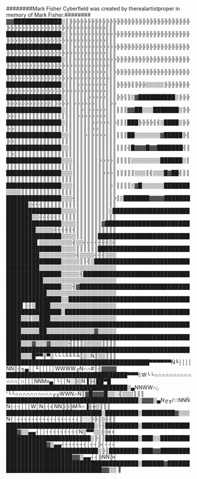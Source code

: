 ########Mark Fisher Cyberfield was created by therealartistproper in memory of Mark Fisher.########                       
    ▓▓█████████████▒║╠╠╠╠╠╠╠╠╠╠╠╠╠╠╠╠╠╠╠╠╠╠╠╠╠╠╠╠╠╠╠╠╠╠╠╠╠╠╠╠╠╠╠╠╠╠╠╠╠╠╠╠╠╠╠╠╠╠╠╠║║║
    ███████████████▒║╠╠╠╠╠╠╠╠╠╠╠╠╠╠╠╠╠╠╠╠╠╠╠╠╠╠╠╠╠╠╠╠╠╠╠╠╠╠╠╠╠╠╠╠╠╠╠╠╠╠╠╠╠╠╠╠╠╠╠╠║║║
    ███████████████▒║║╠╠╠╠╠╠╠╠╠╠╠╠╠╠╠╠╠╠╠╠╠╠╠╠╠╠╠╠╠╠╠╠╠╠╠╠╠╠╠╠╠╠╠╠╠╠╠╠╠╠╠╠╠╠╠╠╠╠╠║║║
    ███████████████▒║║╠╠╠╠╠╠╠╠╠╠╠╠╠╠╠╠╠╠╠╠╠╠╠╠╠╠╠╠╠╠╠╠╠╠╠╠╠╠╠╠╠╠╠╠╠╠╠╠╠╠╠╠╠╠╠╠╠╠╠╠║║
    ███████████████▒║║╠╠╠╠╠╠╠╠╠║║╠╠╠╠╠╠╠╠╠╠╠╠╠╠╠╠╠╠╠╠╠╠╠╠╠╠╠╠╠╠╠╠╠╠╠╠╠╠╠╠╠╠╠╠╠╠╠╠╠║║
    ███████████████▒║║║╠╠╠╠╠╠╠╠║║║╠╠╠╠║╠╠╠▒▒▒▒▒╠╠╠╠╠╠╠╠╠╠╠╠╠╠╠╠╠╠╠╠╠╠╠╠╠╠╠╠╠╠╠╠╠╠║║║
    ███████████████▒║║║║║║╠╠╠╠╠║║║╠╠║║▒▓██████████▒╠╠╠╠╠╠╠╠╠╠╠╠╠╠╠║╠╠╠╠║╠╠╠╠╠╠║║║║╠╠
    ███████████████▒║║║║╠║╠╠╠╠╠║║║║║║▓▓██▒▒▒███████▒╠╠╠╠║║║║║║║║║║║║║║║║║╠╠╠╠╠╠╠╠║║║
    ███████████████▒║║║║║║║╠╠╠╠╠║╠║║║███╠╠╠╠║╢▒████▒╠╠╠╠║║║║║║║║║║║║║║║║║║║║║╠╠║║║║║
    ███████████████▒▒║║║║╠║╠╠╠╠║║║║║║██▒▒▒▒▒▒▒▓█████╠║╠╠║║║║║║║║║║║║║║║║║║║║║║║║║║║║
    ███████████████▒▒║║║║║║║║║║║║║║║║╢█▓▓▓█▓▓███████╢║║╠║║║║║║║║║║║║║║║║║║║║║║║║║║║║
    ███████████████▒▒▒║║║║║║║╠╠╠╠║║║║║▒▒▒▒▒▒▒▒██████▒║║║║║║║║║║║║║║║║║║║║║║║║║║║║║║║
    ███████████████▒▒▒║║║║║║║║╠╠╠║║║║║║▒▒▒║╢▒▒▒█▓██╢║║║║║║║║║║║║║║║║║║║║║║║║║║║║║║║║
    ███████████████▒▒▒║║║║║║║║║║╠║║║║║▒▓█▒▒▒▒▒▒███████▒▒▒▒║║║║║║║║║║║║║║║║║║║║║║║║║║
    ███████████████▒▒▒╢║║║║║║║║║║╠║▒███████▓▓▓▓█████████████▒╢╢╢║║║║║║║║║║║║║║║║║║║║
    ███████████████▒▒▒▒║║║║║║║║║▒████████████████████████████▒▒╢╢╢╢╢║║║║║║║║║║║║║║║║
    ███████████████▒▒▒▒║║║║║║║▓███████████████████████████████▒▒▒▒▒╢╢╢╢╢╢║║║║║║║║║║║
    ███████████████▒▒▒▒║║║║║║█████████████████████████████████▌▒▒▒▒▒▒▒▒▒╢▒▒╢╢╢╢╢╢╢▒╢
    ███████████████▒▒▒▒║║║║║║██████████████████████████████████▒▒▒▒▒▒▒▒▒▒╢▒▒▒▒╢╢╢▒▒▒
    ███████████████▒▒▒▒▒║║╢▒███████████████████████████████████▒▒▒▒▒▒▒▒▒▒▒▒▒▒▒▒▒▒▒▒▒
    ███████████████▒▒▒▒▒╢███████████████████████████████████████▒▒▒▒▒▒▒▒▒▒▒▒▒▒▒▒▒▒▒▒
    ███████████████▒▒▒╢▓█████████████████████████████████████████▒▒▒▒▒▒▒▒▒▒▒▒▒▒▒▒▒▒▒
    ███████████████▒▒█████████████████████████████████████▌║╢▒████▒▒▒▒▒▒▒▒▒▒▒▒▒▒▒▒▒▒
    ███████████████▒██████████████████████████████████████▒▒╢▒▒███▒▒▒▒▒▒▒▒▒▒▒▒▒▒▒▒▒▒
    ██████████████████████████████████████████████████████▒▒▒▒▒██▒▒▒▒▒▒▒▒▒▒▒▒▒▓▒▒▒▒▒
    ██████████████████████████████████████████████████████▒▒▒▓▒▒▒▓▒▒▒▒▒╢║║║▒▒▒▒▒║║║║
    ██████████████████████████████████████████████████████▒▒▒█▀▀╢▀▒└└└╙╙╙╚║▒░Ñ║▒▒║║║
    ███████████████████████████████████████▀▀▀▀▀▀Ñ╙││││ÑÑ║╢╗▄││╙│││││WWWW╓N∩∩#║╢▓▓▓▓
    █████████████████████████████████▀▀▀(:W└└∩∩∩∩∩∩∩∩∩∩∩∩∩│∩│││ÑÑMx▄│└││N░╠▒Ñ▐╠╢██▀█
    █████████████████████████████████▒▄NNWW∩;. '└└∩∩∩∩∩∩∩∩∩∩╓╓WWN∩Ñ║▓█▓▓▓█▒▒░╢▒▒▒║║║
    ████████████████████████████████████▒▓▓▓▒▄N╔╓/:::NNÑÑ┤┤┤│││W│N┤┤╡ÑÑ╠╠╠M╚∩▐╢╫▒║║║
    ██████████████████████████▒█████████▒█████████▓▒▒▒Ñ┤│┤┤┤┤┤┤┤┤┤┤┤┤┤┤┤┤┤║░░╠╠║▒╢╢║
    ████████████████████████▒║╢█████████▒████████████████▓▒▒▄▄┤││┤┤┤┤┤┤┤┤┤Ñ▒▀▀▒▒╠╠╡╡
    ███████████████████████▒╠║║█████████▒███▒▒███████████████████▓▒▄▄┤┤┤┤┤┤┤│┤┤╠┤┤┤┤
    █████████████████████████▒╠║████████▒███▓▓██████████████████████████▓▓▒▄▄┤┤╠ÑÑ╠╡
    ████████████████████████████████████▒██████▓████████████████████████████████▓▓▒▒ 👋

<!--
**MarkFisherCyberfield/MarkFisherCyberfield** is a ✨ _special_ ✨ repository because its `README.md` (this file) appears on your GitHub profile.

Here are some ideas to get you started:

- 🔭 I’m currently working on ...
- 🌱 I’m currently learning ...
- 👯 I’m looking to collaborate on ...
- 🤔 I’m looking for help with ...
- 💬 Ask me about ...
- 📫 How to reach me: ...
- 😄 Pronouns: ...
- ⚡ Fun fact: ...
-->
